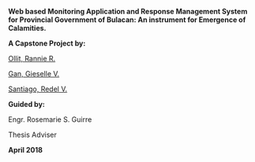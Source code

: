 **Web based Monitoring Application and Response Management System for Provincial Government of Bulacan: An instrument for Emergence of Calamities.**

**A Capstone Project by:**

[Ollit, Rannie R.](https://github.com/einnar82)

[Gan, Gieselle V.](https://github.com/giesellegan)

[Santiago, Redel V.](https://github.com/redel30)

**Guided by:**

Engr. Rosemarie S. Guirre

Thesis Adviser

**April 2018**
